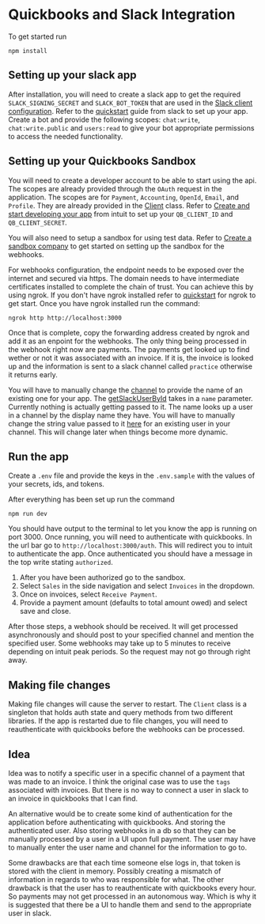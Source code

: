 # Quickbooks and Slack Integration

To get started run
```
npm install
```

## Setting up your slack app
After installation, you will need to create a slack app to get the required `SLACK_SIGNING_SECRET` and `SLACK_BOT_TOKEN` that are used in the [Slack client configuration](./slackClient.config.js). Refer to the [quickstart](https://api.slack.com/start/quickstart) guide from slack to set up your app. Create a bot and provide the following scopes: `chat:write`, `chat:write.public` and `users:read` to give your bot appropriate permissions to access the needed functionality.

## Setting up your Quickbooks Sandbox
You will need to create a developer account to be able to start using the api. The scopes are already provided through the `OAuth` request in the application. The scopes are for `Payment`, `Accounting`, `OpenId`, `Email`, and `Profile`. They are already provided in the [Client](./data-context/Client.js#L28) class. Refer to [Create and start developing your app](https://developer.intuit.com/app/developer/qbo/docs/get-started/start-developing-your-app) from intuit to set up your `QB_CLIENT_ID` and `QB_CLIENT_SECRET`.

You will also need to setup a sandbox for using test data. Refer to [Create a sandbox company](https://developer.intuit.com/app/developer/qbo/docs/develop/sandboxes/manage-your-sandboxes) to get started on setting up the sandbox for the webhooks.

For webhooks configuration, the endpoint needs to be exposed over the internet and secured via https. The domain needs to have intermediate certificates installed to complete the chain of trust. You can achieve this by using ngrok. If you don't have ngrok installed refer to [quickstart](https://ngrok.com/docs/getting-started/) for ngrok to get start. Once you have ngrok installed run the command:
```
ngrok http http://localhost:3000
```
Once that is complete, copy the forwarding address created by ngrok and add it as an enpoint for the webhooks. The only thing being processed in the webhook right now are payments. The payments get looked up to find wether or not it was associated with an invoice. If it is, the invoice is looked up and the information is sent to a slack channel called `practice` otherwise it returns early. 

You will have to manually change the [channel](./data-context/Client.js#L132) to provide the name of an existing one for your app. The [getSlackUserById](./data-context/Client.js#L121) takes in a `name` parameter. Currently nothing is actually getting passed to it. The name looks up a user in a channel by the display name they have. You will have to manually change the string value passed to it [here](./data-context/Client.js#L131) for an existing user in your channel. This will change later when things become more dynamic.

## Run the app

Create a `.env` file and provide the keys in the `.env.sample` with the values of your secrets, ids, and tokens.

After everything has been set up run the command
```
npm run dev
```
You should have output to the terminal to let you know the app is running on port 3000. Once running, you will need to authenticate with quickbooks. In the url bar go to `http://localhost:3000/auth`. This will redirect you to intuit to authenticate the app. Once authenticated you should have a message in the top write stating `authorized`. 
1. After you have been authorized go to the sandbox. 
2. Select `Sales` in the side navigation and select `Invoices` in the dropdown.
3. Once on invoices, select `Receive Payment`.
4. Provide a payment amount (defaults to total amount owed) and select save and close.

After those steps, a webhook should be received. It will get processed asynchronously and should post to your specified channel and mention the specified user. Some webhooks may take up to 5 minutes to receive depending on intuit peak periods. So the request may not go through right away.

## Making file changes
Making file changes will cause the server to restart. The `Client` class is a singleton that holds auth state and query methods from two different libraries. If the app is restarted due to file changes, you will need to reauthenticate with quickbooks before the webhooks can be processed.

## Idea
Idea was to notify a specific user in a specific channel of a payment that was made to an invoice. I think the original case was to use the `tags` associated with invoices. But there is no way to connect a user in slack to an invoice in quickbooks that I can find. 

An alternative would be to create some kind of authentication for the application before authenticating with quickbooks. And storing the authenticated user. Also storing webhooks in a db so that they can be manually processed by a user in a UI upon full payment. The user may have to manually enter the user name and channel for the information to go to.

Some drawbacks are that each time someone else logs in, that token is stored with the client in memory. Possibly creating a mismatch of information in regards to who was responsible for what. The other drawback is that the user has to reauthenticate with quickbooks every hour. So payments may not get processed in an autonomous way. Which is why it is suggested that there be a UI to handle them and send to the appropriate user in slack. 